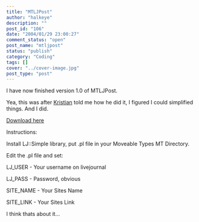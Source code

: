 ```yaml
---
title: "MTLJPost"
author: "halkeye"
description: ""
post_id: "106"
date: "2004/01/29 23:00:27"
comment_status: "open"
post_name: "mtljpost"
status: "publish"
category: "Coding"
tags: []
cover: "../cover-image.jpg"
post_type: "post"
---
```


I have now finished version 1.0 of MTLJPost.

Yea, this was after [Kristian](https://www.departmentk.com) told me how he did it, I figured I could simplified things. And I did.

[Download here](https://files.halkeye.net/MTLJPost.tgz)

Instructions:  

Install LJ::Simple library, put .pl file in your Moveable Types MT Directory.  

Edit the .pl file and set:  

LJ_USER - Your username on livejournal  

LJ_PASS - Password, obvious  

SITE_NAME - Your Sites Name  

SITE_LINK - Your Sites Link

I think thats about it...

